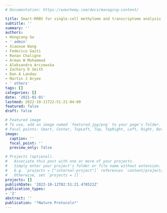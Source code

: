 ```yaml
---
# Documentation: https://wowchemy.com/docs/managing-content/

title: Smart-RRBS for single-cell methylome and transcriptome analysis
subtitle: ''
summary: ''
authors:
- Hongcang Gu
- ' admin'
- Xiaoxue Wang
- Federico Gaiti
- Ronan Chaligne
- Arman W Mohammad
- Aleksandra Arczewska
- Zachary D Smith
- Dan A Landau
- Martin J Aryee
- ' others'
tags: []
categories: []
date: '2021-01-01'
lastmod: 2022-10-11T22:51:21-04:00
featured: false
draft: false

# Featured image
# To use, add an image named `featured.jpg/png` to your page's folder.
# Focal points: Smart, Center, TopLeft, Top, TopRight, Left, Right, BottomLeft, Bottom, BottomRight.
image:
  caption: ''
  focal_point: ''
  preview_only: false

# Projects (optional).
#   Associate this post with one or more of your projects.
#   Simply enter your project's folder or file name without extension.
#   E.g. `projects = ["internal-project"]` references `content/project/deep-learning/index.md`.
#   Otherwise, set `projects = []`.
projects: []
publishDate: '2022-10-12T02:51:21.478522Z'
publication_types:
- '2'
abstract: ''
publication: '*Nature Protocols*'
---
```

